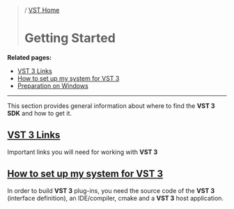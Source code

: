 >/ [VST Home](../)
>
># Getting Started

**Related pages:**

- [VST 3 Links](Links.md)
- [How to set up my system for VST 3](How+to+setup+my+system.md)
- [Preparation on Windows](Preparation+on+Windows.md)

---

This section provides general information about where to find the **VST 3 SDK** and how to get it.

## [VST 3 Links](../Getting+Started/Links.md)

Important links you will need for working with **VST 3**

## [How to set up my system for VST 3](../Getting+Started/How+to+setup+my+system.md)

In order to build **VST 3** plug-ins, you need the source code of the **VST 3** (interface definition), an IDE/compiler, cmake and a **VST 3** host application.
